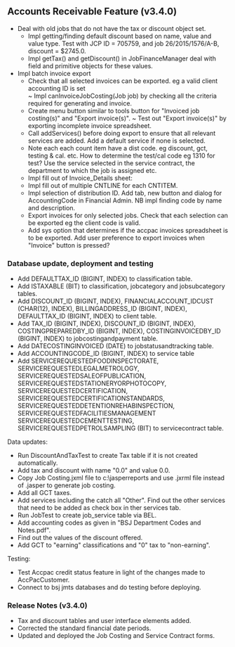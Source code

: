 ## Accounts Receivable Feature (v3.4.0)
- Deal with old jobs that do not have the tax or discount object set.
  * Impl getting/finding default discount based on name, value and value type. 
    Test with JCP ID = 705759, and job 26/2015/1576/A-B, discount = $2745.0.
  * Impl getTax() and getDiscount() in JobFinanceManager deal with field and primitive 
    objects for these values.
- Impl batch invoice export
  * Check that all selected invoices can be exported. eg a valid client accounting ID is set    
    ~ Impl canInvoiceJobCosting(Job job) by checking all the criteria required for generating and invoice.
  * Create menu button similar to tools button for "Invoiced job costing(s)" and "Export invoice(s)".
    ~ Test out "Export invoice(s)" by exporting incomplete invoice spreadsheet.
  * Call addServices() before doing export to ensure that all relevant services are added.
    Add a default service if none is selected.
  * Note each each count item have a dist code. eg discount, gct, testing & cal. etc.
    How to determine the test/cal code eg 1310 for test? Use the service selected in the service contract,
    the department to which the job is assigned etc.
  * Impl fill out of Invoice_Details sheet:
  * Impl fill out of multiple CNTLINE for each CNTITEM.
  * Impl selection of distribution ID. Add tab, new button and dialog for AccountingCode
    in Financial Admin. NB impl finding code by name and description.
  * Export invoices for only selected jobs. Check that each selection can be exported eg the client code is valid. 
  * Add sys option that determines if the accpac invoices spreadsheet is to be
    exported. Add user preference to export invoices when "Invoice" button is pressed?

### Database update, deployment and testing
- Add DEFAULTTAX_ID (BIGINT, INDEX) to classification table.
- Add ISTAXABLE (BIT) to classification, jobcategory and jobsubcategory tables.
- Add DISCOUNT_ID (BIGINT, INDEX), FINANCIALACCOUNT_IDCUST (CHAR(12), INDEX),
  BILLINGADDRESS_ID (BIGINT, INDEX), DEFAULTTAX_ID (BIGINT, INDEX) to client table.
- Add TAX_ID (BIGINT, INDEX), DISCOUNT_ID (BIGINT, INDEX), COSTINGPREPAREDBY_ID (BIGINT, INDEX),
  COSTINGINVOICEDBY_ID (BIGINT, INDEX) to jobcostingandpayment table.
- Add DATECOSTINGINVOICED (DATE) to jobstatusandtracking table.
- Add ACCOUNTINGCODE_ID (BIGINT, INDEX) to service table
- Add SERVICEREQUESTEDFOODINSPECTORATE, SERVICEREQUESTEDLEGALMETROLOGY,
  SERVICEREQUESTEDSALEOFPUBLICATION, SERVICEREQUESTEDSTATIONERYORPHOTOCOPY,
  SERVICEREQUESTEDCERTIFICATION, SERVICEREQUESTEDCERTIFICATIONSTANDARDS,
  SERVICEREQUESTEDDETENTIONREHABINSPECTION, SERVICEREQUESTEDFACILITIESMANAGEMENT
  SERVICEREQUESTEDCEMENTTESTING, SERVICEREQUESTEDPETROLSAMPLING (BIT) to
  servicecontract table.

Data updates:
- Run DiscountAndTaxTest to create Tax table if it is not created automatically.
- Add tax and discount with name "0.0" and value 0.0.
- Copy Job Costing.jxml file to c:\jasperreports and use .jxrml file instead of 
  .jasper to generate job costing.
- Add all GCT taxes.
- Add services including the catch all "Other". Find out the other services 
  that need to be added as check box in ther services tab.
- Run JobTest to create job_service table via BEL.
- Add accounting codes as given in "BSJ Department Codes and Notes.pdf".
- Find out the values of the discount offered.
- Add GCT to "earning" classifications and "0" tax to "non-earning".

Testing:
- Test Accpac credit status feature in light of the changes made to AccPacCustomer.
- Connect to bsj jmts databases and do testing before deploying.

### Release Notes (v3.4.0)
- Tax and discount tables and user interface elements added.
- Corrected the standard financial date periods.
- Updated and deployed the Job Costing and Service Contract forms.
